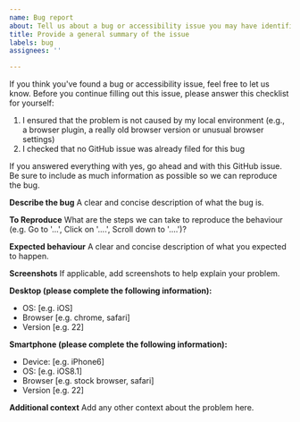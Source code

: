 ```yaml
---
name: Bug report
about: Tell us about a bug or accessibility issue you may have identified.
title: Provide a general summary of the issue
labels: bug
assignees: ''

---
```


If you think you've found a bug or accessibility issue, feel free to let us know. Before you continue filling out this issue, please answer this checklist for yourself:

1. I ensured that the problem is not caused by my local environment (e.g., a browser plugin, a really old browser version or unusual browser settings)
2. I checked that no GitHub issue was already filed for this bug

If you answered everything with yes, go ahead and with this GitHub issue. Be sure to include as much information as possible so we can reproduce the bug.


**Describe the bug**
A clear and concise description of what the bug is.

**To Reproduce**
What are the steps we can take to reproduce the behaviour (e.g. Go to '...', Click on '....', Scroll down to '....')?

**Expected behaviour**
A clear and concise description of what you expected to happen.

**Screenshots**
If applicable, add screenshots to help explain your problem.

**Desktop (please complete the following information):**
 - OS: [e.g. iOS]
 - Browser [e.g. chrome, safari]
 - Version [e.g. 22]

**Smartphone (please complete the following information):**
 - Device: [e.g. iPhone6]
 - OS: [e.g. iOS8.1]
 - Browser [e.g. stock browser, safari]
 - Version [e.g. 22]

**Additional context**
Add any other context about the problem here.
